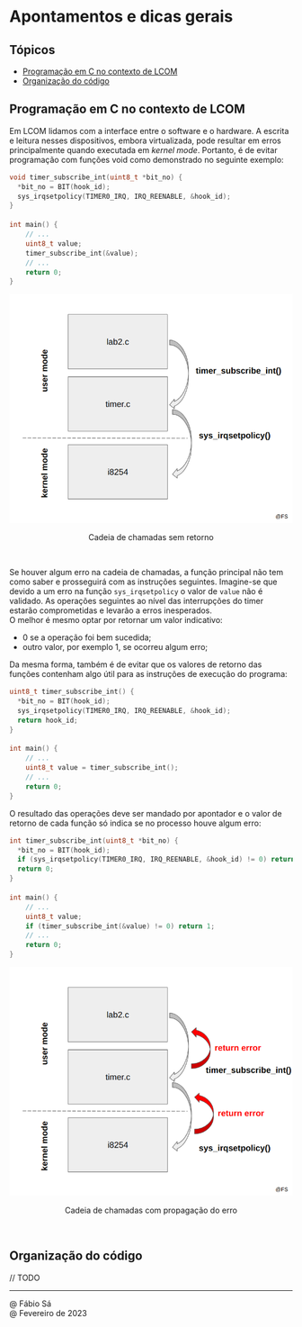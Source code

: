 # Apontamentos e dicas gerais

## Tópicos 

- [Programação em C no contexto de LCOM](#programação-em-c-no-contexto-de-lcom)
- [Organização do código](#organização-do-código)

## Programação em C no contexto de LCOM

Em LCOM lidamos com a interface entre o software e o hardware. A escrita e leitura nesses dispositivos, embora virtualizada, pode resultar em erros principalmente quando executada em *kernel mode*. Portanto, é de evitar programação com funções void como demonstrado no seguinte exemplo:

```c
void timer_subscribe_int(uint8_t *bit_no) {
  *bit_no = BIT(hook_id); 
  sys_irqsetpolicy(TIMER0_IRQ, IRQ_REENABLE, &hook_id);
}

int main() {
    // ...
    uint8_t value;
    timer_subscribe_int(&value);
    // ...
    return 0;
}
```

<p align="center">
  <img src="../Images/Call.png">
  <p align="center">Cadeia de chamadas sem retorno</p>
</p><br>

Se houver algum erro na cadeia de chamadas, a função principal não tem como saber e prosseguirá com as instruções seguintes. Imagine-se que devido a um erro na função `sys_irqsetpolicy` o valor de `value` não é validado. As operações seguintes ao nível das interrupções do timer estarão comprometidas e levarão a erros inesperados. <br>
O melhor é mesmo optar por retornar um valor indicativo:
- 0 se a operação foi bem sucedida;
- outro valor, por exemplo 1, se ocorreu algum erro;

Da mesma forma, também é de evitar que os valores de retorno das funções contenham algo útil para as instruções de execução do programa:

```c
uint8_t timer_subscribe_int() {
  *bit_no = BIT(hook_id); 
  sys_irqsetpolicy(TIMER0_IRQ, IRQ_REENABLE, &hook_id);
  return hook_id;
}

int main() {
    // ...
    uint8_t value = timer_subscribe_int();
    // ...
    return 0;
}
```

O resultado das operações deve ser mandado por apontador e o valor de retorno de cada função só indica se no processo houve algum erro:

```c
int timer_subscribe_int(uint8_t *bit_no) {
  *bit_no = BIT(hook_id); 
  if (sys_irqsetpolicy(TIMER0_IRQ, IRQ_REENABLE, &hook_id) != 0) return 1;
  return 0;
}

int main() {
    // ...
    uint8_t value;
    if (timer_subscribe_int(&value) != 0) return 1;
    // ...
    return 0;
}
```

<p align="center">
  <img src="../Images/CallErrors.png">
  <p align="center">Cadeia de chamadas com propagação do erro</p>
</p><br>

## Organização do código

// TODO

---

@ Fábio Sá <br>
@ Fevereiro de 2023